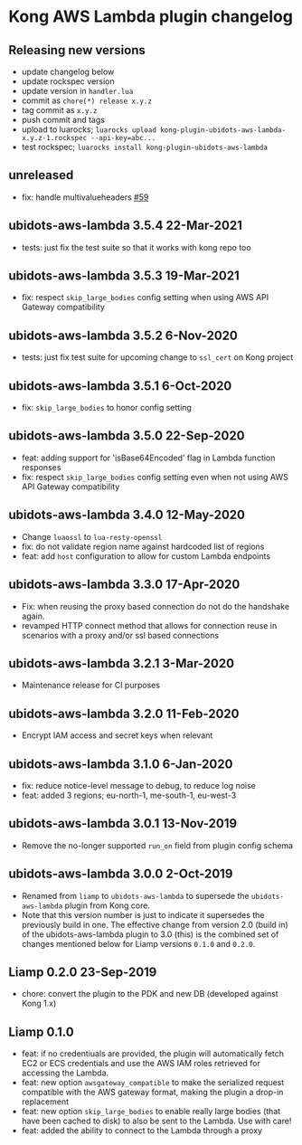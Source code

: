 # Kong AWS Lambda plugin changelog

## Releasing new versions

- update changelog below
- update rockspec version
- update version in `handler.lua`
- commit as `chore(*) release x.y.z`
- tag commit as `x.y.z`
- push commit and tags
- upload to luarocks; `luarocks upload kong-plugin-ubidots-aws-lambda-x.y.z-1.rockspec --api-key=abc...`
- test rockspec; `luarocks install kong-plugin-ubidots-aws-lambda`

## unreleased

- fix: handle multivalueheaders [#59](https://github.com/Kong/kong-plugin-ubidots-aws-lambda/pull/59)

## ubidots-aws-lambda 3.5.4 22-Mar-2021

- tests: just fix the test suite so that it works with kong repo too

## ubidots-aws-lambda 3.5.3 19-Mar-2021

- fix: respect `skip_large_bodies` config setting when using
  AWS API Gateway compatibility

## ubidots-aws-lambda 3.5.2 6-Nov-2020

- tests: just fix test suite for upcoming change to `ssl_cert` on Kong project

## ubidots-aws-lambda 3.5.1 6-Oct-2020

- fix: `skip_large_bodies` to honor config setting

## ubidots-aws-lambda 3.5.0 22-Sep-2020

- feat: adding support for 'isBase64Encoded' flag in Lambda function responses
- fix: respect `skip_large_bodies` config setting even when not using
  AWS API Gateway compatibility

## ubidots-aws-lambda 3.4.0 12-May-2020

- Change `luaossl` to `lua-resty-openssl`
- fix: do not validate region name against hardcoded list of regions
- feat: add `host` configuration to allow for custom Lambda endpoints

## ubidots-aws-lambda 3.3.0 17-Apr-2020

- Fix: when reusing the proxy based connection do not do the handshake again.
- revamped HTTP connect method that allows for connection reuse in scenarios
  with a proxy and/or ssl based connections

## ubidots-aws-lambda 3.2.1 3-Mar-2020

- Maintenance release for CI purposes

## ubidots-aws-lambda 3.2.0 11-Feb-2020

- Encrypt IAM access and secret keys when relevant

## ubidots-aws-lambda 3.1.0 6-Jan-2020

- fix: reduce notice-level message to debug, to reduce log noise
- feat: added 3 regions; eu-north-1, me-south-1, eu-west-3

## ubidots-aws-lambda 3.0.1 13-Nov-2019

- Remove the no-longer supported `run_on` field from plugin config schema

## ubidots-aws-lambda 3.0.0 2-Oct-2019

- Renamed from `liamp` to `ubidots-aws-lambda` to supersede the `ubidots-aws-lambda` plugin
  from Kong core.
- Note that this version number is just to indicate it supersedes the
  previously build in one. The effective change from version 2.0 (build in)
  of the ubidots-aws-lambda plugin to 3.0 (this) is the combined set of changes
  mentioned below for Liamp versions `0.1.0` and `0.2.0`.

## Liamp 0.2.0 23-Sep-2019

- chore: convert the plugin to the PDK and new DB (developed against Kong 1.x)

## Liamp 0.1.0

- feat: if no credentiuals are provided, the plugin will automatically fetch
  EC2 or ECS credentials and use the AWS IAM roles retrieved for accessing the
  Lambda.
- feat: new option `awsgateway_compatible` to make the serialized request
  compatible with the AWS gateway format, making the plugin a drop-in
  replacement
- feat: new option `skip_large_bodies` to enable really large bodies (that
  have been cached to disk) to also be sent to the Lambda. Use with care!
- feat: added the ability to connect to the Lambda through a proxy
